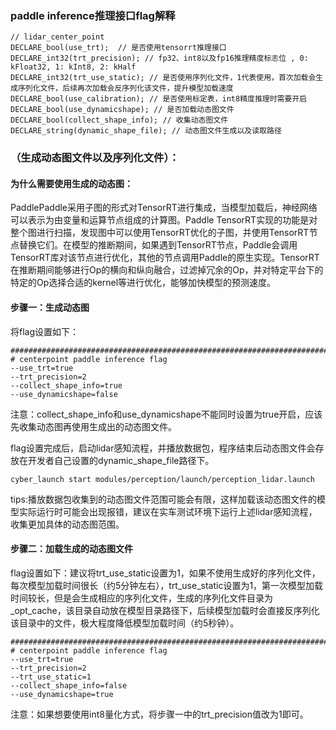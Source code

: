 ### paddle inference推理接口flag解释

```plain
// lidar_center_point
DECLARE_bool(use_trt);  // 是否使用tensorrt推理接口
DECLARE_int32(trt_precision); // fp32、int8以及fp16推理精度标志位 , 0: kFloat32, 1: kInt8, 2: kHalf
DECLARE_int32(trt_use_static); // 是否使用序列化文件，1代表使用，首次加载会生成序列化文件，后续再次加载会反序列化该文件，提升模型加载速度
DECLARE_bool(use_calibration); // 是否使用标定表，int8精度推理时需要开启
DECLARE_bool(use_dynamicshape); // 是否加载动态图文件
DECLARE_bool(collect_shape_info); // 收集动态图文件
DECLARE_string(dynamic_shape_file); // 动态图文件生成以及读取路径
```

### （生成动态图文件以及序列化文件）：

#### 为什么需要使用生成的动态图：

PaddlePaddle采用子图的形式对TensorRT进行集成，当模型加载后，神经网络可以表示为由变量和运算节点组成的计算图。Paddle TensorRT实现的功能是对整个图进行扫描，发现图中可以使用TensorRT优化的子图，并使用TensorRT节点替换它们。在模型的推断期间，如果遇到TensorRT节点，Paddle会调用TensorRT库对该节点进行优化，其他的节点调用Paddle的原生实现。TensorRT在推断期间能够进行Op的横向和纵向融合，过滤掉冗余的Op，并对特定平台下的特定的Op选择合适的kernel等进行优化，能够加快模型的预测速度。

#### 步骤一：生成动态图

将flag设置如下：

```plain
###########################################################################
# centerpoint paddle inference flag
--use_trt=true
--trt_precision=2
--collect_shape_info=true
--use_dynamicshape=false
```

注意：collect_shape_info和use_dynamicshape不能同时设置为true开启，应该先收集动态图再使用生成出的动态图文件。

flag设置完成后，启动lidar感知流程，并播放数据包，程序结束后动态图文件会存放在开发者自己设置的dynamic_shape_file路径下。

```plain
cyber_launch start modules/perception/launch/perception_lidar.launch
```

tips:播放数据包收集到的动态图文件范围可能会有限，这样加载该动态图文件的模型实际运行时可能会出现报错，建议在实车测试环境下运行上述lidar感知流程，收集更加具体的动态图范围。

#### 步骤二：加载生成的动态图文件

flag设置如下：建议将trt_use_static设置为1，如果不使用生成好的序列化文件，每次模型加载时间很长（约5分钟左右），trt_use_static设置为1，第一次模型加载时间较长，但是会生成相应的序列化文件，生成的序列化文件目录为_opt_cache，该目录自动放在模型目录路径下，后续模型加载时会直接反序列化该目录中的文件，极大程度降低模型加载时间（约5秒钟）。

```plain
###########################################################################
# centerpoint paddle inference flag
--use_trt=true
--trt_precision=2
--trt_use_static=1
--collect_shape_info=false
--use_dynamicshape=true
```

注意：如果想要使用int8量化方式，将步骤一中的trt_precision值改为1即可。
